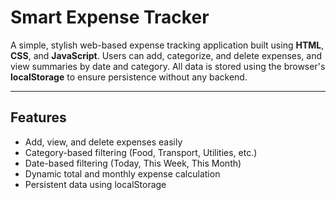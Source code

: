 # Smart Expense Tracker

A simple, stylish web-based expense tracking application built using **HTML**, **CSS**, and **JavaScript**. Users can add, categorize, and delete expenses, and view summaries by date and category. All data is stored using the browser's **localStorage** to ensure persistence without any backend.

---

## Features

-  Add, view, and delete expenses easily  
-  Category-based filtering (Food, Transport, Utilities, etc.)  
-  Date-based filtering (Today, This Week, This Month)  
-  Dynamic total and monthly expense calculation  
-  Persistent data using localStorage  
